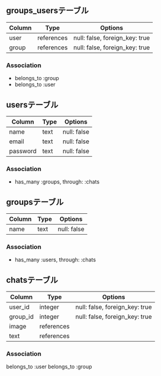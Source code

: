 ## groups_usersテーブル
|Column|Type|Options|
|------|----|-------|
|user|references|null: false, foreign_key: true|
|group|references|null: false, foreign_key: true|
### Association
- belongs_to :group
- belongs_to :user

## usersテーブル
|Column|Type|Options|
|------|----|-------|
|name|text|null: false|
|email|text|null: false|
|password|text|null: false|
### Association
- has_many :groups, through: :chats

## groupsテーブル
|Column|Type|Options|
|------|----|-------|
|name|text|null: false|
### Association
- has_many :users, through: :chats

## chatsテーブル
|Column|Type|Options|
|------|----|-------|
|user_id|integer|null: false, foreign_key: true|
|group_id|integer|null: false, foreign_key: true|
|image|references||
|text|references||
### Association
belongs_to :user
belongs_to :group
